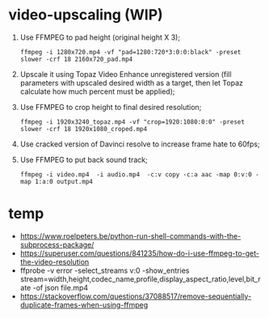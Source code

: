 # video-upscaling (WIP)

1. Use FFMPEG to pad height (original height X 3);

    ```
    ffmpeg -i 1280x720.mp4 -vf "pad=1280:720*3:0:0:black" -preset slower -crf 18 2160x720_pad.mp4 
    ``` 
    
2. Upscale it using Topaz Video Enhance unregistered version (fill parameters with upscaled desired width as a target, then let Topaz calculate how much percent must be applied);
3. Use FFMPEG to crop height to final desired resolution;

    ```
    ffmpeg -i 1920x3240_topaz.mp4 -vf "crop=1920:1080:0:0" -preset slower -crf 18 1920x1080_croped.mp4
    ```
    
4. Use cracked version of Davinci resolve to increase frame hate to 60fps;
5. Use FFMPEG to put back sound track;

    ```
    ffmpeg -i video.mp4  -i audio.mp4  -c:v copy -c:a aac -map 0:v:0 -map 1:a:0 output.mp4
    ```
  
 
# temp
  
- https://www.roelpeters.be/python-run-shell-commands-with-the-subprocess-package/
- https://superuser.com/questions/841235/how-do-i-use-ffmpeg-to-get-the-video-resolution
- ffprobe -v error -select_streams v:0 -show_entries stream=width,height,codec_name,profile,display_aspect_ratio,level,bit_rate  -of json file.mp4
- https://stackoverflow.com/questions/37088517/remove-sequentially-duplicate-frames-when-using-ffmpeg
